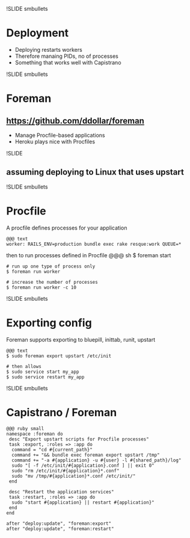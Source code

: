 !SLIDE smbullets
# Deployment

- Deploying restarts workers
- Therefore manaing PIDs, no of processes
- Something that works well with Capistrano

!SLIDE smbullets
# Foreman
## https://github.com/ddollar/foreman

- Manage Procfile-based applications
- Heroku plays nice with Procfiles

!SLIDE
## assuming deploying to Linux that uses upstart

!SLIDE smbullets
# Procfile

A procfile defines processes for your application

    @@@ text
    worker: RAILS_ENV=production bundle exec rake resque:work QUEUE=*

then to run processes defined in Procfile
    @@@ sh
    $ foreman start

    # run up one type of process only
    $ foreman run worker

    # increase the number of processes
    $ foreman run worker -c 10

!SLIDE smbullets
# Exporting config

Foreman supports exporting to bluepill, inittab, runit, upstart

    @@@ text
    $ sudo foreman export upstart /etc/init

    # then allows
    $ sudo service start my_app
    $ sudo service restart my_app

!SLIDE smbullets
# Capistrano / Foreman

    @@@ ruby small
    namespace :foreman do
     desc "Export upstart scripts for Procfile processes"
     task :export, :roles => :app do
      command = "cd #{current_path}"
      command += "&& bundle exec foreman export upstart /tmp"
      command += "-a #{application} -u #{user} -l #{shared_path}/log"
      sudo "[ -f /etc/init/#{application}.conf ] || exit 0"
      sudo "rm /etc/init/#{application}*.conf"
      sudo "mv /tmp/#{application}*.conf /etc/init/"
     end

     desc "Restart the application services"
     task :restart, :roles => :app do
      sudo "start #{application} || restart #{application}"
     end
    end
    
    after "deploy:update", "foreman:export"
    after "deploy:update", "foreman:restart"
